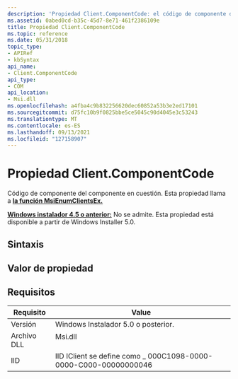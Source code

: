 ```yaml
---
description: 'Propiedad Client.ComponentCode: el código de componente del componente en cuestión.'
ms.assetid: 0abed0cd-b35c-45d7-8e71-461f2386109e
title: Propiedad Client.ComponentCode
ms.topic: reference
ms.date: 05/31/2018
topic_type:
- APIRef
- kbSyntax
api_name:
- Client.ComponentCode
api_type:
- COM
api_location:
- Msi.dll
ms.openlocfilehash: a4fba4c9b832256620dec60852a53b3e2ed17101
ms.sourcegitcommit: d75fc10b9f0825bbe5ce5045c90d4045e3c53243
ms.translationtype: MT
ms.contentlocale: es-ES
ms.lasthandoff: 09/13/2021
ms.locfileid: "127158907"
---
```

# <a name="clientcomponentcode-property"></a>Propiedad Client.ComponentCode

Código de componente del componente en cuestión. Esta propiedad llama a [**la función MsiEnumClientsEx.**](/windows/desktop/api/Msi/nf-msi-msienumclientsexa)

**[Windows instalador 4.5 o anterior:](not-supported-in-windows-installer-4-5.md)** No se admite. Esta propiedad está disponible a partir de Windows Installer 5.0.

## <a name="syntax"></a>Sintaxis

## <a name="property-value"></a>Valor de propiedad

## <a name="requirements"></a>Requisitos



| Requisito | Value |
|--------------------|------------------------------------------------------------------------------------|
| Versión<br/> | Windows Instalador 5.0 o posterior.<br/>                                         |
| Archivo DLL<br/>     | <dl> <dt>Msi.dll</dt> </dl> |
| IID<br/>     | IID IClient se define como \_ 000C1098-0000-0000-C000-00000000046<br/>         |



 

 




